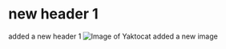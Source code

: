 # new header 1
added a new header 1
![Image of Yaktocat](https://octodex.github.com/images/yaktocat.png)
added a new image
